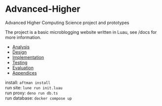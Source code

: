 # Advanced-Higher

Advanced Higher Computing Science project and prototypes

The project is a basic microblogging website written in Luau, see /docs for more information.

-   [Analysis](docs/Analysis.md)
-   [Design](docs/Design.md)
-   [Implementation](docs/Implementation.md)
-   [Testing](docs/Testing.md)
-   [Evaluation](docs/Evaluation.md)
-   [Appendices](docs/Appendices.md)

install: `aftman install`  
run site: `lune run init.luau`  
run proxy: `deno run db.ts`  
run database: `docker compose up`

